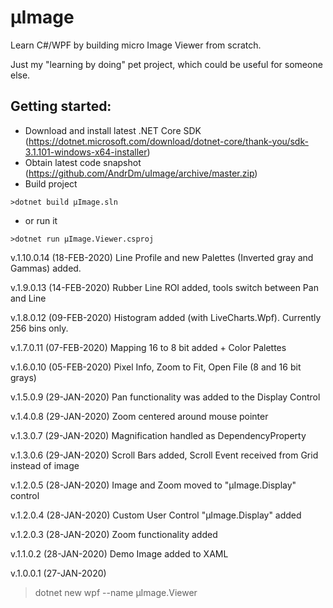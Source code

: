 # µImage
Learn C#/WPF by building micro Image Viewer from scratch.

Just my "learning by doing" pet project, which could be useful for someone else.

## Getting started:
- Download and install latest .NET Core SDK (https://dotnet.microsoft.com/download/dotnet-core/thank-you/sdk-3.1.101-windows-x64-installer)
- Obtain latest code snapshot (https://github.com/AndrDm/uImage/archive/master.zip)
- Build project 
````console
>dotnet build µImage.sln
````
- or run it 
````console
>dotnet run µImage.Viewer.csproj
````
v.1.10.0.14 (18-FEB-2020)
Line Profile and new Palettes (Inverted gray and Gammas) added.

v.1.9.0.13 (14-FEB-2020)
Rubber Line ROI added, tools switch between Pan and Line

v.1.8.0.12 (09-FEB-2020)
Histogram added (with LiveCharts.Wpf). Currently 256 bins only.

v.1.7.0.11 (07-FEB-2020)
Mapping 16 to 8 bit added + Color Palettes 

v.1.6.0.10 (05-FEB-2020)
Pixel Info, Zoom to Fit, Open File (8 and 16 bit grays)
  
v.1.5.0.9 (29-JAN-2020)
Pan functionality was added to the Display Control

v.1.4.0.8 (29-JAN-2020)
Zoom centered around mouse pointer

v.1.3.0.7 (29-JAN-2020)
Magnification handled as DependencyProperty

v.1.3.0.6 (29-JAN-2020)
Scroll Bars added, Scroll Event received from Grid instead of image

v.1.2.0.5 (28-JAN-2020)
Image and Zoom moved to "µImage.Display" control

v.1.2.0.4 (28-JAN-2020)
Custom User Control "µImage.Display" added

v.1.2.0.3 (28-JAN-2020)
Zoom functionality added

v.1.1.0.2 (28-JAN-2020)
Demo Image added to XAML

v.1.0.0.1 (27-JAN-2020)
>dotnet new wpf --name µImage.Viewer
